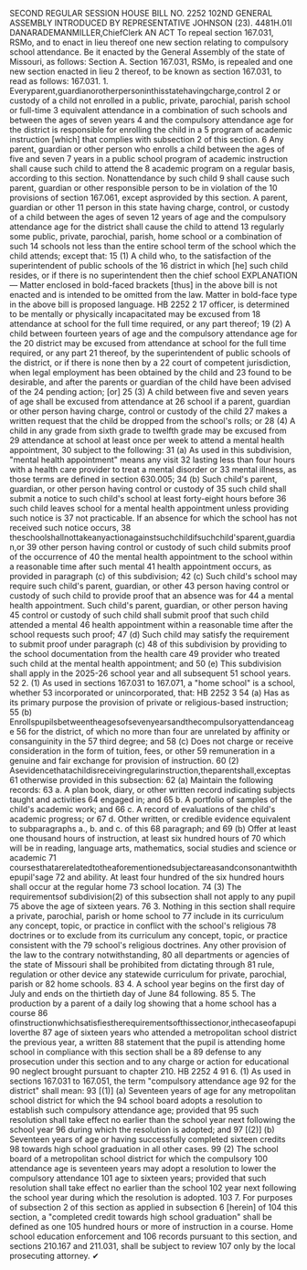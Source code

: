 SECOND REGULAR SESSION
HOUSE BILL NO. 2252
102ND GENERAL ASSEMBLY
INTRODUCED BY REPRESENTATIVE JOHNSON (23).
4481H.01I DANARADEMANMILLER,ChiefClerk
AN ACT
To repeal section 167.031, RSMo, and to enact in lieu thereof one new section relating to
compulsory school attendance.
Be it enacted by the General Assembly of the state of Missouri, as follows:
Section A. Section 167.031, RSMo, is repealed and one new section enacted in lieu
2 thereof, to be known as section 167.031, to read as follows:
167.031. 1. Everyparent,guardianorotherpersoninthisstatehavingcharge,control
2 or custody of a child not enrolled in a public, private, parochial, parish school or full-time
3 equivalent attendance in a combination of such schools and between the ages of seven years
4 and the compulsory attendance age for the district is responsible for enrolling the child in a
5 program of academic instruction [which] that complies with subsection 2 of this section.
6 Any parent, guardian or other person who enrolls a child between the ages of five and seven
7 years in a public school program of academic instruction shall cause such child to attend the
8 academic program on a regular basis, according to this section. Nonattendance by such child
9 shall cause such parent, guardian or other responsible person to be in violation of the
10 provisions of section 167.061, except asprovided by this section. A parent, guardian or other
11 person in this state having charge, control, or custody of a child between the ages of seven
12 years of age and the compulsory attendance age for the district shall cause the child to attend
13 regularly some public, private, parochial, parish, home school or a combination of such
14 schools not less than the entire school term of the school which the child attends; except that:
15 (1) A child who, to the satisfaction of the superintendent of public schools of the
16 district in which [he] such child resides, or if there is no superintendent then the chief school
EXPLANATION — Matter enclosed in bold-faced brackets [thus] in the above bill is not enacted and is
intended to be omitted from the law. Matter in bold-face type in the above bill is proposed language.
HB 2252 2
17 officer, is determined to be mentally or physically incapacitated may be excused from
18 attendance at school for the full time required, or any part thereof;
19 (2) A child between fourteen years of age and the compulsory attendance age for the
20 district may be excused from attendance at school for the full time required, or any part
21 thereof, by the superintendent of public schools of the district, or if there is none then by a
22 court of competent jurisdiction, when legal employment has been obtained by the child and
23 found to be desirable, and after the parents or guardian of the child have been advised of the
24 pending action; [or]
25 (3) A child between five and seven years of age shall be excused from attendance at
26 school if a parent, guardian or other person having charge, control or custody of the child
27 makes a written request that the child be dropped from the school's rolls; or
28 (4) A child in any grade from sixth grade to twelfth grade may be excused from
29 attendance at school at least once per week to attend a mental health appointment,
30 subject to the following:
31 (a) As used in this subdivision, "mental health appointment" means any visit
32 lasting less than four hours with a health care provider to treat a mental disorder or
33 mental illness, as those terms are defined in section 630.005;
34 (b) Such child's parent, guardian, or other person having control or custody of
35 such child shall submit a notice to such child's school at least forty-eight hours before
36 such child leaves school for a mental health appointment unless providing such notice is
37 not practicable. If an absence for which the school has not received such notice occurs,
38 theschoolshallnottakeanyactionagainstsuchchildifsuchchild'sparent,guardian,or
39 other person having control or custody of such child submits proof of the occurrence of
40 the mental health appointment to the school within a reasonable time after such mental
41 health appointment occurs, as provided in paragraph (c) of this subdivision;
42 (c) Such child's school may require such child's parent, guardian, or other
43 person having control or custody of such child to provide proof that an absence was for
44 a mental health appointment. Such child's parent, guardian, or other person having
45 control or custody of such child shall submit proof that such child attended a mental
46 health appointment within a reasonable time after the school requests such proof;
47 (d) Such child may satisfy the requirement to submit proof under paragraph (c)
48 of this subdivision by providing to the school documentation from the health care
49 provider who treated such child at the mental health appointment; and
50 (e) This subdivision shall apply in the 2025-26 school year and all subsequent
51 school years.
52 2. (1) As used in sections 167.031 to 167.071, a "home school" is a school, whether
53 incorporated or unincorporated, that:
HB 2252 3
54 (a) Has as its primary purpose the provision of private or religious-based instruction;
55 (b) Enrollspupilsbetweentheagesofsevenyearsandthecompulsoryattendanceage
56 for the district, of which no more than four are unrelated by affinity or consanguinity in the
57 third degree; and
58 (c) Does not charge or receive consideration in the form of tuition, fees, or other
59 remuneration in a genuine and fair exchange for provision of instruction.
60 (2) Asevidencethatachildisreceivingregularinstruction,theparentshall,exceptas
61 otherwise provided in this subsection:
62 (a) Maintain the following records:
63 a. A plan book, diary, or other written record indicating subjects taught and activities
64 engaged in; and
65 b. A portfolio of samples of the child's academic work; and
66 c. A record of evaluations of the child's academic progress; or
67 d. Other written, or credible evidence equivalent to subparagraphs a., b. and c. of this
68 paragraph; and
69 (b) Offer at least one thousand hours of instruction, at least six hundred hours of
70 which will be in reading, language arts, mathematics, social studies and science or academic
71 coursesthatarerelatedtotheaforementionedsubjectareasandconsonantwiththepupil'sage
72 and ability. At least four hundred of the six hundred hours shall occur at the regular home
73 school location.
74 (3) The requirementsof subdivision(2) of this subsection shall not apply to any pupil
75 above the age of sixteen years.
76 3. Nothing in this section shall require a private, parochial, parish or home school to
77 include in its curriculum any concept, topic, or practice in conflict with the school's religious
78 doctrines or to exclude from its curriculum any concept, topic, or practice consistent with the
79 school's religious doctrines. Any other provision of the law to the contrary notwithstanding,
80 all departments or agencies of the state of Missouri shall be prohibited from dictating through
81 rule, regulation or other device any statewide curriculum for private, parochial, parish or
82 home schools.
83 4. A school year begins on the first day of July and ends on the thirtieth day of June
84 following.
85 5. The production by a parent of a daily log showing that a home school has a course
86 ofinstructionwhichsatisfiestherequirementsofthissectionor,inthecaseofapupiloverthe
87 age of sixteen years who attended a metropolitan school district the previous year, a written
88 statement that the pupil is attending home school in compliance with this section shall be a
89 defense to any prosecution under this section and to any charge or action for educational
90 neglect brought pursuant to chapter 210.
HB 2252 4
91 6. (1) As used in sections 167.031 to 167.051, the term "compulsory attendance age
92 for the district" shall mean:
93 [(1)] (a) Seventeen years of age for any metropolitan school district for which the
94 school board adopts a resolution to establish such compulsory attendance age; provided that
95 such resolution shall take effect no earlier than the school year next following the school year
96 during which the resolution is adopted; and
97 [(2)] (b) Seventeen years of age or having successfully completed sixteen credits
98 towards high school graduation in all other cases.
99 (2) The school board of a metropolitan school district for which the compulsory
100 attendance age is seventeen years may adopt a resolution to lower the compulsory attendance
101 age to sixteen years; provided that such resolution shall take effect no earlier than the school
102 year next following the school year during which the resolution is adopted.
103 7. For purposes of subsection 2 of this section as applied in subsection 6 [herein] of
104 this section, a "completed credit towards high school graduation" shall be defined as one
105 hundred hours or more of instruction in a course. Home school education enforcement and
106 records pursuant to this section, and sections 210.167 and 211.031, shall be subject to review
107 only by the local prosecuting attorney.
✔